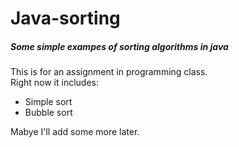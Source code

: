 # Java-sorting
##### Some simple exampes of sorting algorithms in java

This is for an assignment in programming class.  
Right now it includes:
- Simple sort
- Bubble sort

Mabye I'll add some more later.
